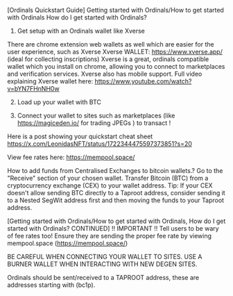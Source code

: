 [Ordinals Quickstart Guide]
Getting started with Ordinals/How to get started with Ordinals
How do I get started with Ordinals? 

1. Get setup with an Ordinals wallet like Xverse

There are chrome extension web wallets as well which are easier for the user experience, such as Xverse
Xverse WALLET: https://www.xverse.app/ (ideal for collecting inscriptions)
Xverse is a great, ordinals compatible wallet which you install on chrome, allowing you to connect to marketplaces and verification services.
Xverse also has mobile support. Full video explaining Xverse wallet here: https://www.youtube.com/watch?v=bYN7FHnNH0w

2. Load up your wallet with BTC 

3. Connect your wallet to sites such as marketplaces (like https://magiceden.io/ for trading JPEGs ) to transact !

Here is a post showing your quickstart cheat sheet https://x.com/LeonidasNFT/status/1722344475597373851?s=20

View fee rates here: https://mempool.space/

How to add funds from Centralised Exchanges to bitcoin wallets.?
  Go to the "Receive" section of your chosen wallet.
  Transfer Bitcoin (BTC) from a cryptocurrency exchange (CEX) to your wallet address.
  Tip: If your CEX doesn't allow sending BTC directly to a Taproot address, consider sending it to a Nested SegWit address first and then moving the funds to your Taproot address.       

[Getting started with Ordinals/How to get started with Ordinals, How do I get started with Ordinals? CONTINUED]
!! IMPORTANT !! Tell users to be wary of fee rates too! Ensure they are sending the proper fee rate by viewing mempool.space (https://mempool.space/)

BE CAREFUL WHEN CONNECTING YOUR WALLET TO SITES. USE A BURNER WALLET WHEN INTERACTING WITH NEW DEGEN SITES.

Ordinals should be sent/received to a TAPROOT address, these are addresses starting with (bc1p).
